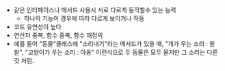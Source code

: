 - 같은 인터페이스나 메서드 사용시 서로 다르게 동작할수 있는 능력
	- 하나의 기능이 경우에 따라 다르게 보이거나 작동
- 코드 유연성이 높다
- 연산자 중복, 함수 중복, 함수 재정의
- 예를 들어 "동물"클래스에 "소리내기"라는 메서드가 있을 때, "개가 우는 소리 : 왈왈", "고양이가 우는 소리 : 야옹"  이런식으로 두 동물은 모두 울지만 그 소리는 다른것 처럼.

